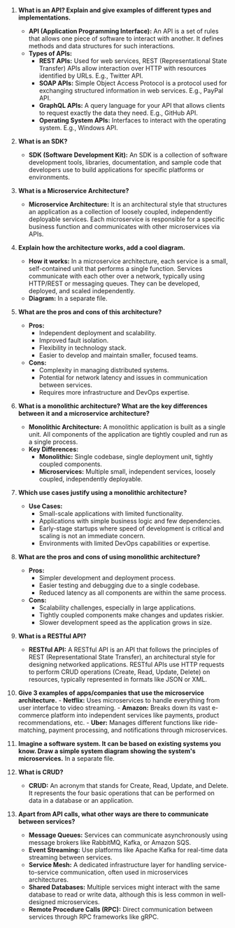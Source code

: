 1. **What is an API? Explain and give examples of different types and implementations.**
    - **API (Application Programming Interface):** An API is a set of rules that allows one piece of software to interact with another. It defines methods and data structures for such interactions.
    - **Types of APIs:**
        - **REST APIs:** Used for web services, REST (Representational State Transfer) APIs allow interaction over HTTP with resources identified by URLs. E.g., Twitter API.
        - **SOAP APIs:** Simple Object Access Protocol is a protocol used for exchanging structured information in web services. E.g., PayPal API.
        - **GraphQL APIs:** A query language for your API that allows clients to request exactly the data they need. E.g., GitHub API.
        - **Operating System APIs:** Interfaces to interact with the operating system. E.g., Windows API.
  
2. **What is an SDK?**
    - **SDK (Software Development Kit):** An SDK is a collection of software development tools, libraries, documentation, and sample code that developers use to build applications for specific platforms or environments. 
  
3. **What is a Microservice Architecture?**
    - **Microservice Architecture:** It is an architectural style that structures an application as a collection of loosely coupled, independently deployable services. Each microservice is responsible for a specific business function and communicates with other microservices via APIs.
  
4. **Explain how the architecture works, add a cool diagram.**
    - **How it works:** In a microservice architecture, each service is a small, self-contained unit that performs a single function. Services communicate with each other over a network, typically using HTTP/REST or messaging queues. They can be developed, deployed, and scaled independently.
    - **Diagram:**  In a separate file.
  
5. **What are the pros and cons of this architecture?**
    - **Pros:**
        - Independent deployment and scalability.
        - Improved fault isolation.
        - Flexibility in technology stack.
        - Easier to develop and maintain smaller, focused teams.
    - **Cons:**
        - Complexity in managing distributed systems.
        - Potential for network latency and issues in communication between services.
        - Requires more infrastructure and DevOps expertise.
  
6. **What is a monolithic architecture? What are the key differences between it and a microservice architecture?**
    - **Monolithic Architecture:** A monolithic application is built as a single unit. All components of the application are tightly coupled and run as a single process.
    - **Key Differences:**
        - **Monolithic:** Single codebase, single deployment unit, tightly coupled components.
        - **Microservices:** Multiple small, independent services, loosely coupled, independently deployable.

7. **Which use cases justify using a monolithic architecture?**
    - **Use Cases:**
        - Small-scale applications with limited functionality.
        - Applications with simple business logic and few dependencies.
        - Early-stage startups where speed of development is critical and scaling is not an immediate concern.
        - Environments with limited DevOps capabilities or expertise.

8. **What are the pros and cons of using monolithic architecture?**
    - **Pros:**
        - Simpler development and deployment process.
        - Easier testing and debugging due to a single codebase.
        - Reduced latency as all components are within the same process.
    - **Cons:**
        - Scalability challenges, especially in large applications.
        - Tightly coupled components make changes and updates riskier.
        - Slower development speed as the application grows in size.

9.  **What is a RESTful API?**
    - **RESTful API:** A RESTful API is an API that follows the principles of REST (Representational State Transfer), an architectural style for designing networked applications. RESTful APIs use HTTP requests to perform CRUD operations (Create, Read, Update, Delete) on resources, typically represented in formats like JSON or XML.
  
10.  **Give 3 examples of apps/companies that use the microservice architecture.**
    - **Netflix:** Uses microservices to handle everything from user interface to video streaming.
    - **Amazon:** Breaks down its vast e-commerce platform into independent services like payments, product recommendations, etc.
    - **Uber:** Manages different functions like ride-matching, payment processing, and notifications through microservices.

11. **Imagine a software system. It can be based on existing systems you know. Draw a simple system diagram showing the system's microservices.**
	In a separate file.

12. **What is CRUD?**
    - **CRUD:** An acronym that stands for Create, Read, Update, and Delete. It represents the four basic operations that can be performed on data in a database or an application.

13. **Apart from API calls, what other ways are there to communicate between services?**
    - **Message Queues:** Services can communicate asynchronously using message brokers like RabbitMQ, Kafka, or Amazon SQS.
    - **Event Streaming:** Use platforms like Apache Kafka for real-time data streaming between services.
    - **Service Mesh:** A dedicated infrastructure layer for handling service-to-service communication, often used in microservices architectures.
    - **Shared Databases:** Multiple services might interact with the same database to read or write data, although this is less common in well-designed microservices.
    - **Remote Procedure Calls (RPC):** Direct communication between services through RPC frameworks like gRPC.